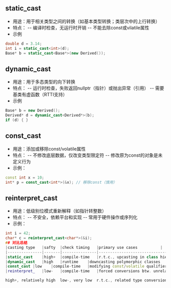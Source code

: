 ## static_cast
- 用途：用于相关类型之间的转换（如基本类型转换；类层次中的上行转换）
- 特点：
-- 编译时检查，无运行时开销
-- 不能去除const或vilatile属性
- 示例
```cpp
double d = 3.14;
int i = static_cast<int>(d);
Base* b = static_cast<Base*>(new Derived());
```
## dynamic_cast
- 用途：用于多态类型的向下转换
- 特点：
-- 运行时检查，失败返回nullptr（指针）或抛出异常（引用）
-- 需要基类有虚函数（RTTI支持）
- 示例
```cpp
Base* b = new Derived();
Derived* d = dynamic_cast<Derived*>(b);
if (d) { }
```
## const_cast
- 用途：添加或移除const/volatile属性
- 特点：
-- 不修改底层数据，仅改变类型限定符
-- 修改原为const的对象是未定义行为
- 示例：
```cpp
const int x = 10;
int* p = const_cast<int*>(&x); // 移除const（慎用）
```
## reinterpret_cast
- 用途：低级别位模式重新解释（如指针转整数）
- 特点：
-- 不安全，依赖平台和实现
-- 常用于硬件操作或序列化
- 示例：
```cpp
int i = 42;
char* c = reinterpret_cast<char*>(&i);
## 对比总结
|casting type	|safty	|check timing	|primary use cases			|
|---------------|-------|---------------|---------------------------------------|
|static_cast	|high+	|compile-time	|r.t.c., upcasting in class hierarcky	|
|dynamic_cast	|high	|runtime	|downcasting polymorphic classes	|
|const_cast	|low	|compile-time	|modifying const/volatile qualifiers	|
|reinterpret_	|low-	|compile-time	|forced conversions btw. unrelated types|

high+, relatively high	low-, very low	r.t.c., related type conversions
